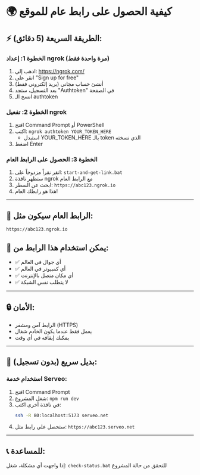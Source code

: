 # 🌍 كيفية الحصول على رابط عام للموقع

## ⚡ الطريقة السريعة (5 دقائق):

### الخطوة 1: إعداد ngrok (مرة واحدة فقط)
1. اذهب إلى: https://ngrok.com/
2. انقر على "Sign up for free"
3. أنشئ حساب مجاني (بريد إلكتروني فقط)
4. بعد التسجيل، ستجد "Authtoken" في الصفحة
5. انسخ الـ authtoken

### الخطوة 2: تفعيل ngrok
1. افتح Command Prompt أو PowerShell
2. اكتب: `ngrok authtoken YOUR_TOKEN_HERE`
   - استبدل YOUR_TOKEN_HERE بالـ token الذي نسخته
3. اضغط Enter

### الخطوة 3: الحصول على الرابط العام
1. انقر نقراً مزدوجاً على: `start-and-get-link.bat`
2. ستظهر نافذة ngrok مع الرابط العام
3. ابحث عن السطر: `https://abc123.ngrok.io`
4. هذا هو رابطك العام!

---

## 🎯 الرابط العام سيكون مثل:
```
https://abc123.ngrok.io
```

## 📱 يمكن استخدام هذا الرابط من:
- ✅ أي جوال في العالم
- ✅ أي كمبيوتر في العالم  
- ✅ أي مكان متصل بالإنترنت
- ✅ لا يتطلب نفس الشبكة

---

## 🔒 الأمان:
- الرابط آمن ومشفر (HTTPS)
- يعمل فقط عندما يكون الخادم شغال
- يمكنك إيقافه في أي وقت

---

## 🚨 بديل سريع (بدون تسجيل):

### استخدام خدمة Serveo:
1. افتح Command Prompt
2. شغل المشروع: `npm run dev`
3. في نافذة أخرى اكتب:
   ```bash
   ssh -R 80:localhost:5173 serveo.net
   ```
4. ستحصل على رابط مثل: `https://abc123.serveo.net`

---

## 📞 للمساعدة:
إذا واجهت أي مشكلة، شغل: `check-status.bat` للتحقق من حالة المشروع